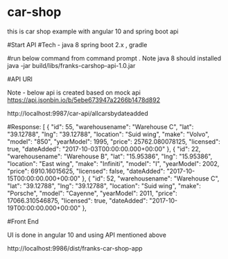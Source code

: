 # car-shop
this is car shop example with angular 10 and spring boot api

#Start API 
#Tech - java 8 spring boot 2.x , gradle 

#run below command from command prompt . Note java 8 should installed 
java -jar build/libs/franks-carshop-api-1.0.jar


#API URl 

Note - below api is created based on mock api 
https://api.jsonbin.io/b/5ebe673947a2266b1478d892

http://localhost:9987/car-api/allcarsbydateadded

#Response:
[
{
"id": 55,
"warehousename": "Warehouse C",
"lat": "39.12788",
"lng": "39.12788",
"location": "Suid wing",
"make": "Volvo",
"model": "850",
"yearModel": 1995,
"price": 25762.080078125,
"licensed": true,
"dateAdded": "2017-10-03T00:00:00.000+00:00"
},
{
"id": 22,
"warehousename": "Warehouse B",
"lat": "15.95386",
"lng": "15.95386",
"location": "East wing",
"make": "Infiniti",
"model": "I",
"yearModel": 2002,
"price": 6910.16015625,
"licensed": false,
"dateAdded": "2017-10-15T00:00:00.000+00:00"
},
{
"id": 52,
"warehousename": "Warehouse C",
"lat": "39.12788",
"lng": "39.12788",
"location": "Suid wing",
"make": "Porsche",
"model": "Cayenne",
"yearModel": 2011,
"price": 17066.310546875,
"licensed": true,
"dateAdded": "2017-10-19T00:00:00.000+00:00"
},



#Front End 

UI is done in angular 10 and using API mentioned above

http://localhost:9986/dist/franks-car-shop-app

